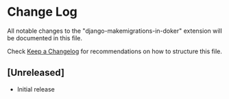 # Change Log

All notable changes to the "django-makemigrations-in-doker" extension will be documented in this file.

Check [Keep a Changelog](http://keepachangelog.com/) for recommendations on how to structure this file.

## [Unreleased]

- Initial release